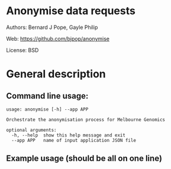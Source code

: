 # Anonymise data requests

Authors: Bernard J Pope,  Gayle Philip 

Web:     https://github.com/bjpop/anonymise

License: BSD

# General description

## Command line usage:

```
usage: anonymise [-h] --app APP

Orchestrate the anonymisation process for Melbourne Genomics

optional arguments:
  -h, --help  show this help message and exit
  --app APP   name of input application JSON file
```

## Example usage (should be all on one line)
